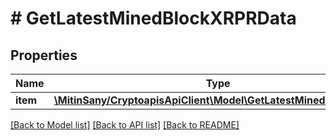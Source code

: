 # # GetLatestMinedBlockXRPRData

## Properties

Name | Type | Description | Notes
------------ | ------------- | ------------- | -------------
**item** | [**\MitinSany/CryptoapisApiClient\Model\GetLatestMinedBlockXRPRI**](GetLatestMinedBlockXRPRI.md) |  |

[[Back to Model list]](../../README.md#models) [[Back to API list]](../../README.md#endpoints) [[Back to README]](../../README.md)
